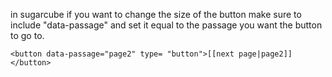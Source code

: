 in sugarcube if you want to change the size of the button make sure to include "data-passage" and set it equal to the passage you want the button to go to.

    <button data-passage="page2" type= "button">[[next page|page2]]</button>

